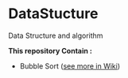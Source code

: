 # DataStucture
Data Structure and algorithm 


**This repository Contain :** 
+ Bubble Sort ([see more in Wiki](https://github.com/amirrezatav/DataStucture/wiki/Bubble-sort))
